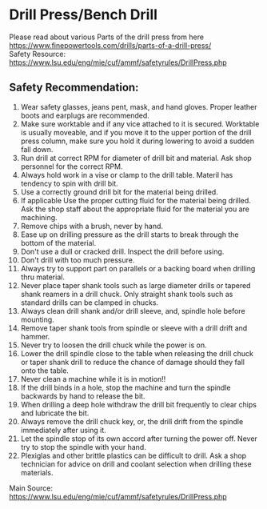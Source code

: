 # Drill Press/Bench Drill
Please read about various Parts of the drill press from here </br> 
https://www.finepowertools.com/drills/parts-of-a-drill-press/ </br>
Safety Resource: https://www.lsu.edu/eng/mie/cuf/ammf/safetyrules/DrillPress.php
## Safety Recommendation:
1. Wear safety glasses, jeans pent, mask, and hand gloves. Proper leather boots and earplugs are recommended.
2. Make sure worktable and if any vice attached to it is secured. Worktable is usually moveable, and if you move it to the upper portion of the drill press column, make sure you hold it during lowering to avoid a sudden fall down.
3. Run drill at correct RPM for diameter of drill bit and material. Ask shop personnel for the correct RPM.
4. Always hold work in a vise or clamp to the drill table. Materil has tendency to spin with drill bit.
5. Use a correctly ground drill bit for the material being drilled. 
6. If applicable Use the proper cutting fluid for the material being drilled. Ask the shop staff about the appropriate fluid for the material you are machining.
7. Remove chips with a brush, never by hand.
8. Ease up on drilling pressure as the drill starts to break through the bottom of the material.
9. Don't use a dull or cracked drill. Inspect the drill before using.
10. Don't drill with too much pressure.
11. Always try to support part on parallels or a backing board when drilling thru material.
12. Never place taper shank tools such as large diameter drills or tapered shank reamers in a drill chuck. Only straight shank tools such as standard drills can be clamped in chucks.
13. Always clean drill shank and/or drill sleeve, and, spindle hole before mounting.
14. Remove taper shank tools from spindle or sleeve with a drill drift and hammer.
15. Never try to loosen the drill chuck while the power is on.
16. Lower the drill spindle close to the table when releasing the drill chuck or taper shank drill to reduce the chance of damage should they fall onto the table.
17. Never clean a machine while it is in motion!!
18. If the drill binds in a hole, stop the machine and turn the spindle backwards by hand to release the bit.
19. When drilling a deep hole withdraw the drill bit frequently to clear chips and lubricate the bit.
20. Always remove the drill chuck key, or, the drill drift from the spindle immediately after using it.
21. Let the spindle stop of its own accord after turning the power off. Never try to stop the spindle with your hand.
22. Plexiglas and other brittle plastics can be difficult to drill. Ask a shop technician for advice on drill and coolant selection when drilling these materials.

Main Source: https://www.lsu.edu/eng/mie/cuf/ammf/safetyrules/DrillPress.php
